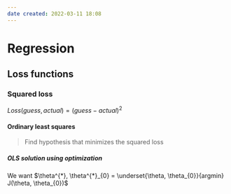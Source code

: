 ```yaml
---
date created: 2022-03-11 18:08
---
```


# Regression

## Loss functions

### Squared loss

$Loss(guess, actual) = (guess - actual)^{2}$

#### Ordinary least squares

> Find hypothesis that minimizes the squared loss

##### OLS solution using optimization

We want $\theta^{*}, \theta^{*}_{0} = \underset{\theta, \theta_{0}}{argmin} J(\theta, \theta_{0})$

